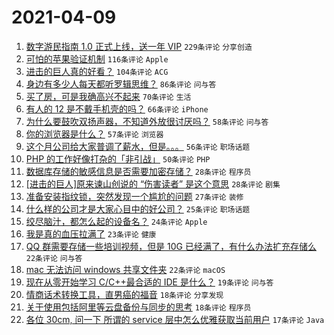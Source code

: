 # 2021-04-09

1. [数字游民指南 1.0 正式上线，送一年 VIP](https://www.v2ex.com/t/769362) `229条评论` `分享创造`
1. [可怕的苹果验证机制](https://www.v2ex.com/t/769272) `116条评论` `Apple`
1. [进击的巨人真的好看？](https://www.v2ex.com/t/769313) `104条评论` `ACG`
1. [身边有多少人每天都听罗辑思维？](https://www.v2ex.com/t/769271) `86条评论` `问与答`
1. [买了房，可是我确高兴不起来](https://www.v2ex.com/t/769390) `70条评论` `生活`
1. [有人的 12 是不戴手机壳的吗？](https://www.v2ex.com/t/769377) `66条评论` `iPhone`
1. [为什么要鼓吹双扬声器，不知道外放很讨厌吗？](https://www.v2ex.com/t/769288) `58条评论` `问与答`
1. [你的浏览器是什么？](https://www.v2ex.com/t/769433) `57条评论` `浏览器`
1. [这个月公司给大家普调了薪水，但是。。。](https://www.v2ex.com/t/769281) `56条评论` `职场话题`
1. [PHP 的工作好像打杂的「非引战」](https://www.v2ex.com/t/769365) `50条评论` `PHP`
1. [数据库存储的敏感信息是否需要加密存储？](https://www.v2ex.com/t/769456) `28条评论` `程序员`
1. [[进击的巨人]原来谏山创说的 “伤害读者” 是这个意思](https://www.v2ex.com/t/769276) `28条评论` `剧集`
1. [准备安装指纹锁，突然发现一个尴尬的问题](https://www.v2ex.com/t/769409) `27条评论` `装修`
1. [什么样的公司才是大家心目中的好公司？](https://www.v2ex.com/t/769274) `25条评论` `职场话题`
1. [绞尽脑汁，都怎么起的设备名？](https://www.v2ex.com/t/769488) `24条评论` `Apple`
1. [我是真的血压拉满了](https://www.v2ex.com/t/769474) `23条评论` `健康`
1. [QQ 群需要存储一些培训视频，但是 10G 已经满了，有什么办法扩充存储么](https://www.v2ex.com/t/769419) `22条评论` `问与答`
1. [mac 无法访问 windows 共享文件夹](https://www.v2ex.com/t/769327) `22条评论` `macOS`
1. [现在从零开始学习 C/C++最合适的 IDE 是什么？](https://www.v2ex.com/t/769286) `19条评论` `问与答`
1. [情商话术转换工具，直男癌的福音](https://www.v2ex.com/t/769396) `18条评论` `分享发现`
1. [关于使用包括阿里等云盘备份与同步的思考](https://www.v2ex.com/t/769339) `18条评论` `程序员`
1. [各位 30cm, 问一下 所谓的 service 层中怎么优雅获取当前用户](https://www.v2ex.com/t/769430) `17条评论` `Java`
